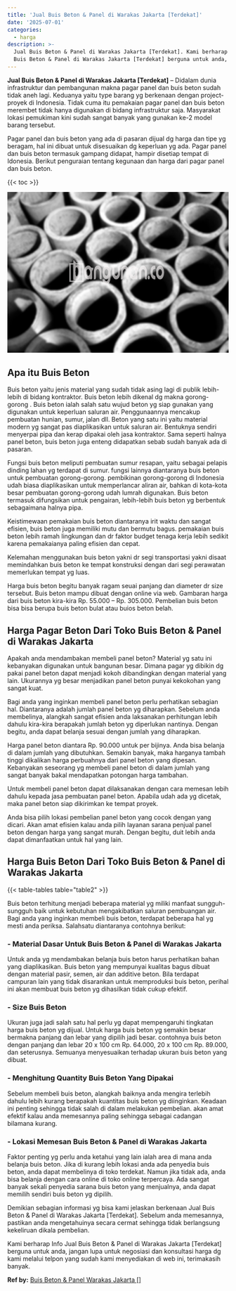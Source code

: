 ```yaml
---
title: 'Jual Buis Beton & Panel di Warakas Jakarta [Terdekat]'
date: '2025-07-01'
categories:
  - harga
description: >-
  Jual Buis Beton & Panel di Warakas Jakarta [Terdekat]. Kami berharap Info Jual
  Buis Beton & Panel di Warakas Jakarta [Terdekat] berguna untuk anda, jangan...
---
```


**Jual Buis Beton & Panel di Warakas Jakarta \[Terdekat\]** – Didalam dunia infrastruktur dan pembangunan makna pagar panel dan buis beton sudah tidak aneh lagi. Keduanya yaitu type barang yg berkenaan dengan project-proyek di Indonesia. Tidak cuma itu pemakaian pagar panel dan buis beton merembet tidak hanya digunakan di bidang infrastruktur saja. Masyarakat lokasi pemukiman kini sudah sangat banyak yang gunakan ke-2 model barang tersebut.

Pagar panel dan buis beton yang ada di pasaran dijual dg harga dan tipe yg beragam, hal ini dibuat untuk disesuaikan dg keperluan yg ada. Pagar panel dan buis beton termasuk gampang didapat, hampir disetiap tempat di Idonesia. Berikut penguraian tentang kegunaan dan harga dari pagar panel dan buis beton.

{{< toc >}}

![Jual Buis Beton & Panel di Warakas Jakarta [Terdekat]](/images/jual-panel-buis-beton-murah-10.png)

## Apa itu Buis Beton

Buis beton yaitu jenis material yang sudah tidak asing lagi di publik lebih-lebih di bidang kontraktor. Buis beton lebih dikenal dg makna gorong-gorong . Buis beton ialah salah satu wujud beton yg siap gunakan yang digunakan untuk keperluan saluran air. Penggunaannya mencakup pembuatan hunian, sumur, jalan dll. Beton yang satu ini yaitu material modern yg sangat pas diaplikasikan untuk saluran air. Bentuknya sendiri menyerpai pipa dan kerap dipakai oleh jasa kontraktor. Sama seperti halnya panel beton, buis beton juga enteng didapatkan sebab sudah banyak ada di pasaran.

Fungsi buis beton meliputi pembuatan sumur resapan, yaitu sebagai pelapis dinding lahan yg terdapat di sumur. fungsi lainnya diantaranya buis beton untuk pembuatan gorong-gorong. pembikinan gorong-gorong di Indonesia udah biasa diaplikasikan untuk memperlancar aliran air, bahkan di kota-kota besar pembuatan gorong-gorong udah lumrah digunakan. Buis beton termasuk difungsikan untuk pengairan, lebih-lebih buis beton yg berbentuk sebagaimana halnya pipa.

Keistimewaan pemakaian buis beton diantaranya irit waktu dan sangat efisien, buis beton juga memiliki mutu dan bermutu bagus. pemakaian buis beton lebih ramah lingkungan dan dr faktor budget tenaga kerja lebih sedikit karena pemakaianya paling efisien dan cepat.

Kelemahan menggunakan buis beton yakni dr segi transportasi yakni disaat memindahkan buis beton ke tempat konstruksi dengan dari segi perawatan memerlukan tempat yg luas.

Harga buis beton begitu banyak ragam seuai panjang dan diameter dr size tersebut. Buis beton mampu dibuat dengan online via web. Gambaran harga dari buis beton kira-kira Rp. 55.000 – Rp. 305.000. Pembelian buis beton bisa bisa berupa buis beton bulat atau buios beton belah.

## Harga Pagar Beton Dari Toko Buis Beton & Panel di Warakas Jakarta

Apakah anda mendambakan membeli panel beton? Material yg satu ini kebanyakan digunakan untuk bangunan besar. Dimana pagar yg dibikin dg pakai panel beton dapat menjadi kokoh dibandingkan dengan material yang lain. Ukurannya yg besar menjadikan panel beton punyai kekokohan yang sangat kuat.

Bagi anda yang inginkan membeli panel beton perlu perhatikan sebagian hal. Diantaranya adalah jumlah panel beton yg diharapkan. Sebelum anda membelinya, alangkah sangat efisien anda laksanakan perhitungan lebih dahulu kira-kira berapakah jumlah beton yg diperlukan nantinya. Dengan begitu, anda dapat belanja sesuai dengan jumlah yang diharapkan.

Harga panel beton diantara Rp. 90.000 untuk per bijinya. Anda bisa belanja di dalam jumlah yang dibutuhkan. Semakin banyak, maka harganya tambah tinggi dikalikan harga perbuahnya dari panel beton yang dipesan. Kebanyakan seseorang yg membeli panel beton di dalam jumlah yang sangat banyak bakal mendapatkan potongan harga tambahan.

Untuk membeli panel beton dapat dilaksanakan dengan cara memesan lebih dahulu kepada jasa pembuatan panel beton. Apabila udah ada yg dicetak, maka panel beton siap dikirimkan ke tempat proyek.

Anda bisa pilih lokasi pembelian panel beton yang cocok dengan yang dicari. Akan amat efisien kalau anda pilih layanan sarana penjual panel beton dengan harga yang sangat murah. Dengan begitu, duit lebih anda dapat dimanfaatkan untuk hal yang lain.

## Harga Buis Beton Dari Toko Buis Beton & Panel di Warakas Jakarta

{{< table-tables table="table2" >}}

Buis beton terhitung menjadi beberapa material yg miliki manfaat sungguh-sungguh baik untuk kebutuhan mengakibatkan saluran pembuangan air. Bagi anda yang inginkan membeli buis beton, terdapat beberapa hal yg mesti anda periksa. Salahsatu diantaranya contohnya berikut:

### \- Material Dasar Untuk Buis Beton & Panel di Warakas Jakarta

Untuk anda yg mendambakan belanja buis beton harus perhatikan bahan yang diaplikasikan. Buis beton yang mempunyai kualitas bagus dibuat dengan material pasir, semen, air dan additive beton. Bila terdapat campuran lain yang tidak disarankan untuk memproduksi buis beton, perihal ini akan membuat buis beton yg dihasilkan tidak cukup efektif.

### \- Size Buis Beton

Ukuran juga jadi salah satu hal perlu yg dapat mempengaruhi tingkatan harga buis beton yg dijual. Untuk harga buis beton yg semakin besar bermakna panjang dan lebar yang dipilih jadi besar. contohnya buis beton dengan panjang dan lebar 20 x 100 cm Rp. 64.000, 20 x 100 cm Rp. 89.000, dan seterusnya. Semuanya menyesuaikan terhadap ukuran buis beton yang dibuat.

### \- Menghitung Quantity Buis Beton Yang Dipakai

Sebelum membeli buis beton, alangkah baiknya anda mengira terlebih dahulu lebih kurang berapakah kuantitas buis beton yg diinginkan. Keadaan ini penting sehingga tidak salah di dalam melakukan pembelian. akan amat efektif kalau anda memesannya paling sehingga sebagai cadangan bilamana kurang.

### \- Lokasi Memesan Buis Beton & Panel di Warakas Jakarta

Faktor penting yg perlu anda ketahui yang lain ialah area di mana anda belanja buis beton. Jika di kurang lebih lokasi anda ada penyedia buis beton, anda dapat membelinya di toko terdekat. Namun jika tidak ada, anda bisa belanja dengan cara online di toko online terpercaya. Ada sangat banyak sekali penyedia sarana buis beton yang menjualnya, anda dapat memilih sendiri buis beton yg dipilih.

Demikian sebagian informasi yg bisa kami jelaskan berkenaan Jual Buis Beton & Panel di Warakas Jakarta \[Terdekat\]. Sebelum anda memesannya, pastikan anda mengetahuinya secara cermat sehingga tidak berlangsung kekeliruan dikala pembelian.

Kami berharap Info Jual Buis Beton & Panel di Warakas Jakarta \[Terdekat\] berguna untuk anda, jangan lupa untuk negosiasi dan konsultasi harga dg kami melalui telpon yang sudah kami menyediakan di web ini, terimakasih banyak.

**Ref by:** [Buis Beton & Panel Warakas Jakarta []](https://id.wikipedia.org/wiki/Buis)
